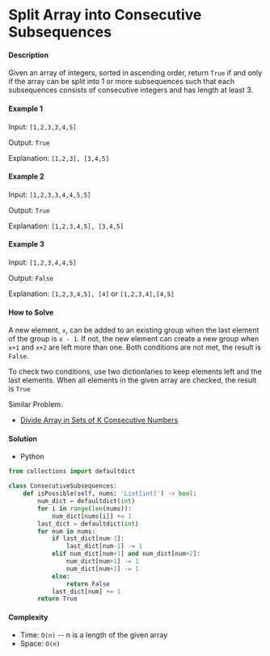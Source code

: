 # Split Array into Consecutive Subsequences

#### Description

Given an array of integers, sorted in ascending order, return `True` if and only if the array can be split into 1 or more subsequences such that each subsequences consists of consecutive integers and has length at least 3.

#### Example 1

Input: `[1,2,3,3,4,5]`

Output: `True`

Explanation: `[1,2,3], [3,4,5]`

#### Example 2

Input: `[1,2,3,3,4,4,5,5]`

Output: `True`

Explanation: `[1,2,3,4,5], [3,4,5]`

#### Example 3

Input: `[1,2,3,4,4,5]`

Output: `False`

Explanation: `[1,2,3,4,5], [4]` or `[1,2,3,4],[4,5]`

#### How to Solve

A new element, `x`, can be added to an existing group when the last element of the group is `x - 1`. If not, the new element can create a new group when `x+1` and `x+2` are left more than one. Both conditions are not met, the result is `False`.

To check two conditions, use two dictionlaries to keep elements left and the last elements. When all elements in the given array are checked, the result is `True`

Similar Problem:
- [Divide Array in Sets of K Consecutive Numbers](consecutive_k_numbers.md)

#### Solution
- Python

```python
from collections import defaultdict

class ConsecutiveSubsequences:
    def isPossible(self, nums: 'List[int]') -> bool:
        num_dict = defaultdict(int)
        for i in range(len(nums)):
            num_dict[nums[i]] += 1
        last_dict = defaultdict(int)
        for num in nums:
            if last_dict[num-1]:
                last_dict[num-1] -= 1
            elif num_dict[num+1] and num_dict[num+2]:
                num_dict[num+1] -= 1
                num_dict[num+2] -= 1
            else:
                return False
            last_dict[num] += 1
        return True
```

#### Complexity
- Time: `O(n)` -- n is a length of the given array
- Space: `O(n)`
